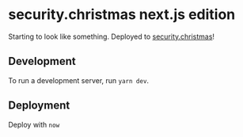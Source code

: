 # security.christmas next.js edition

Starting to look like something. Deployed to [security.christmas](https://security.christmas)!

## Development

To run a development server, run `yarn dev`.

## Deployment

Deploy with `now`
